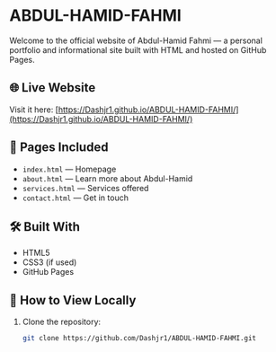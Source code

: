 # ABDUL-HAMID-FAHMI

Welcome to the official website of Abdul-Hamid Fahmi — a personal portfolio and informational site built with HTML and hosted on GitHub Pages.

## 🌐 Live Website

Visit it here: [https://Dashjr1.github.io/ABDUL-HAMID-FAHMI/](https://Dashjr1.github.io/ABDUL-HAMID-FAHMI/)

## 📄 Pages Included

- `index.html` — Homepage
- `about.html` — Learn more about Abdul-Hamid
- `services.html` — Services offered
- `contact.html` — Get in touch

## 🛠️ Built With

- HTML5
- CSS3 (if used)
- GitHub Pages

## 📌 How to View Locally

1. Clone the repository:
   ```bash
   git clone https://github.com/Dashjr1/ABDUL-HAMID-FAHMI.git
